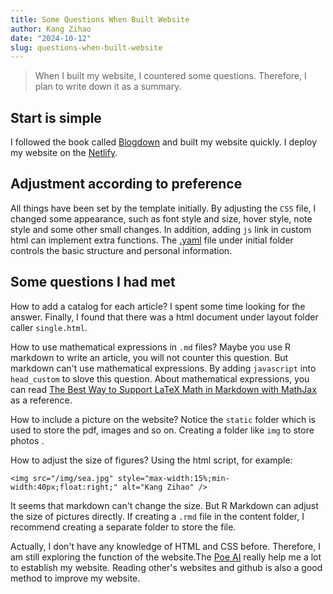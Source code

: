 ```yaml
---
title: Some Questions When Built Website
author: Kang Zihao
date: "2024-10-12"
slug: questions-when-built-website
---
```


> When I built my website, I countered some questions. Therefore, I plan to write down it as a summary.

## Start is simple

I followed the book called [Blogdown](https://bookdown.org/yihui/blogdown/) and built my website quickly. I deploy my website on the [Netlify](https://www.netlify.com/). 

## Adjustment according to preference 

All things have been set by the template initially. By adjusting the `CSS` file, I changed some appearance, such as font style and size, hover style, note style and some other small changes. In addition, adding `js` link in custom html can implement extra functions. The  <u>.yaml</u> file under initial folder controls the basic structure and personal information.

## Some questions I had met

How to add a catalog for each article? I spent some time looking for the answer. Finally, I found that there was a html document under layout folder caller `single.html`.

How to use mathematical expressions in `.md` files? Maybe you use R markdown to write an article, you will not counter this question. But markdown can't use mathematical expressions. By adding `javascript` into `head_custom` to slove this question. About mathematical expressions, you can read [The Best Way to Support LaTeX Math in Markdown with MathJax](https://yihui.org/en/2018/07/latex-math-markdown/) as a reference.

How to include a picture on the website? Notice the `static` folder which is used to store the pdf, images and so on. Creating a folder like `img` to store photos .

How to adjust the size of figures? Using the html script, for example:
```
<img src="/img/sea.jpg" style="max-width:15%;min-width:40px;float:right;" alt="Kang Zihao" />
```
It seems that markdown can't change the size. But R Markdown can adjust the size of pictures directly. If creating a `.rmd` file in the content folder, I recommend creating a separate folder to store the file.


Actually, I don't have any knowledge of HTML and CSS before. Therefore, I am still exploring the function of the website.The [Poe AI](https://poe.com/) really help me a lot to establish my website. Reading other's websites and github is also a good method to improve my website.

